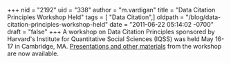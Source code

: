 +++
nid = "2192"
uid = "338"
author = "m.vardigan"
title = "Data Citation Principles Workshop Held"
tags = [ "Data Citation",]
oldpath = "/blog/data-citation-principles-workshop-held"
date = "2011-06-22 05:14:02 -0700"
draft = "false"
+++
A workshop on Data Citation Principles sponsored by Harvard\'s Institute
for Quantitative Social Sciences (IQSS) was held May 16-17 in Cambridge,
MA. [Presentations and other
materials](http://projects.iq.harvard.edu/datacitation_workshop/pages/agenda)
from the workshop are now available.
